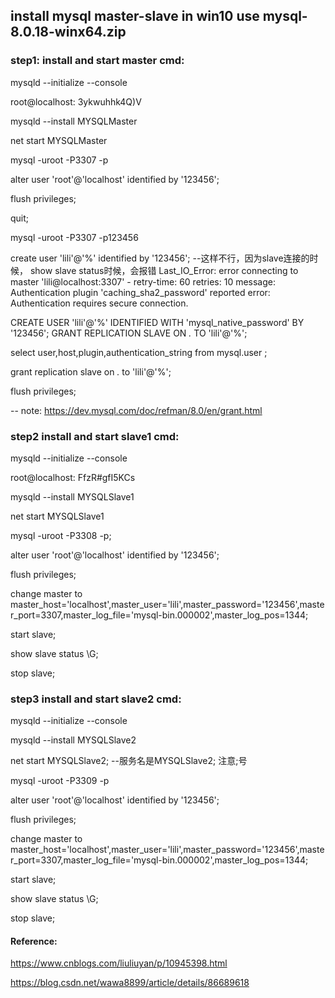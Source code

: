 ## install mysql master-slave in win10 use mysql-8.0.18-winx64.zip
### step1: install and start master cmd:

mysqld --initialize --console

root@localhost: 3ykwuhhk4Q)V

mysqld --install MYSQLMaster

net start MYSQLMaster

mysql -uroot -P3307 -p

alter user 'root'@'localhost' identified by '123456';

flush privileges;
 
quit;

mysql -uroot -P3307 -p123456
 
create user 'lili'@'%' identified by '123456'; --这样不行，因为slave连接的时候，
show slave status时候，会报错
Last_IO_Error: error connecting to master 'lili@localhost:3307' - retry-time: 60 retries: 10 message: Authentication plugin 'caching_sha2_password' reported error: Authentication requires secure connection.


CREATE USER 'lili'@'%' IDENTIFIED WITH 'mysql_native_password' BY '123456';
GRANT REPLICATION SLAVE ON *.* TO 'lili'@'%';

select user,host,plugin,authentication_string from mysql.user ;

grant replication slave on *.* to 'lili'@'%';

flush privileges;

-- note: https://dev.mysql.com/doc/refman/8.0/en/grant.html

### step2 install and start slave1 cmd:

mysqld --initialize --console

root@localhost: FfzR#gfI5KCs

mysqld --install MYSQLSlave1

net start MYSQLSlave1

mysql -uroot -P3308 -p;

alter user 'root'@'localhost' identified by '123456';

flush privileges;

change master to master_host='localhost',master_user='lili',master_password='123456',master_port=3307,master_log_file='mysql-bin.000002',master_log_pos=1344;

start slave;

show slave status \G;

stop slave;

### step3 install and start slave2 cmd:

mysqld --initialize --console

mysqld --install MYSQLSlave2

net start MYSQLSlave2;  --服务名是MYSQLSlave2; 注意;号

mysql -uroot -P3309 -p

alter user 'root'@'localhost' identified by '123456';

flush privileges;

change master to master_host='localhost',master_user='lili',master_password='123456',master_port=3307,master_log_file='mysql-bin.000002',master_log_pos=1344;

start slave;

show slave status \G;

stop slave;


#### Reference: 

https://www.cnblogs.com/liuliuyan/p/10945398.html

https://blog.csdn.net/wawa8899/article/details/86689618